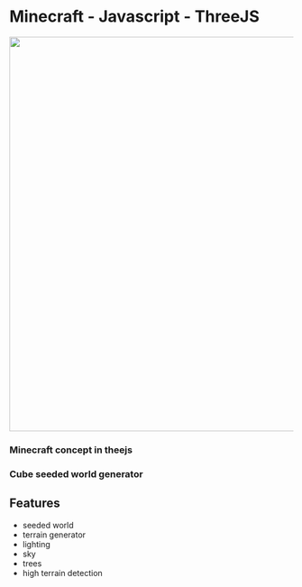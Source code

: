 # Minecraft - Javascript - ThreeJS

<img src="http://minecraft.radswiat.co.uk/static/screenshot.jpg" width="700px">

### Minecraft concept in theejs
### Cube seeded world generator

## Features
- seeded world
- terrain generator
- lighting
- sky
- trees
- high terrain detection



